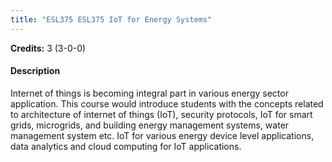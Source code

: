 ```yaml
---
title: "ESL375 ESL375 IoT for Energy Systems"
---
```

**Credits:** 3 (3-0-0)

#### Description
Internet of things is becoming integral part in various energy sector application. This course would introduce students with the concepts related to architecture of internet of things (IoT), security protocols, IoT for smart grids, microgrids, and building energy management systems, water management system etc. IoT for various energy device level applications, data analytics and cloud computing for IoT applications.